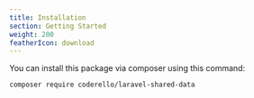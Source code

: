 ```yaml
---
title: Installation
section: Getting Started
weight: 200
featherIcon: download
---
```


You can install this package via composer using this command:

```bash
composer require coderello/laravel-shared-data 
```
